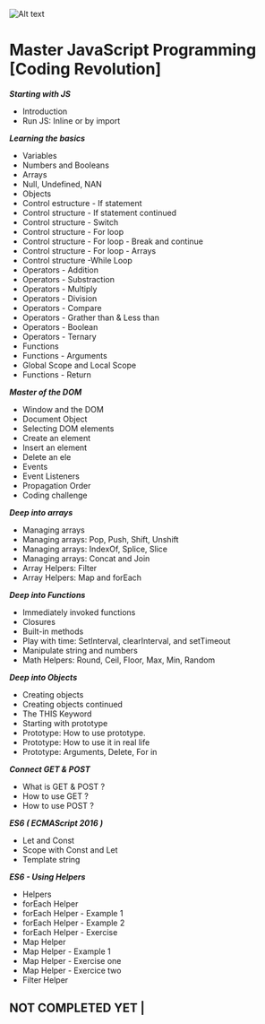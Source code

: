 ![ Alt text ](https://udemy-images.udemy.com/course/304x171/1260288_7a7d_3.jpg "Udemy Course")

# Master JavaScript Programming [Coding Revolution]

***Starting with JS***

* Introduction
* Run JS: Inline or by import

***Learning the basics***

* Variables
* Numbers and Booleans
* Arrays
* Null, Undefined, NAN
* Objects  
* Control estructure - If statement
* Control structure - If statement continued
* Control structure - Switch
* Control structure - For loop
* Control structure - For loop - Break and continue
* Control structure - For loop - Arrays
* Control structure -While Loop
* Operators - Addition
* Operators - Substraction
* Operators - Multiply
* Operators - Division
* Operators - Compare
* Operators - Grather than & Less than
* Operators - Boolean
* Operators - Ternary
* Functions
* Functions - Arguments
* Global Scope and Local Scope
* Functions - Return

***Master of the DOM***

* Window and the DOM
* Document Object
* Selecting DOM elements
* Create an element
* Insert an element
* Delete an ele
* Events
* Event Listeners
* Propagation Order
* Coding challenge

***Deep into arrays***

* Managing arrays
* Managing arrays: Pop, Push, Shift, Unshift
* Managing arrays: IndexOf, Splice, Slice
* Managing arrays: Concat and Join
* Array Helpers: Filter
* Array Helpers: Map and forEach

***Deep into Functions***

* Immediately invoked functions
* Closures
* Built-in methods
* Play with time: SetInterval, clearInterval, and setTimeout
* Manipulate string and numbers
* Math Helpers: Round, Ceil, Floor, Max, Min, Random

***Deep into Objects***

* Creating objects
* Creating objects continued
* The THIS Keyword
* Starting with prototype
* Prototype: How to use prototype.
* Prototype: How to use it in real life
* Prototype: Arguments, Delete, For in

***Connect GET & POST***

* What is GET & POST ?
* How to use GET ?
* How to use POST ?

***ES6 ( ECMAScript 2016 )***

* Let and Const
* Scope with Const and Let
* Template string

***ES6 - Using Helpers***

* Helpers
* forEach Helper
* forEach Helper - Example 1
* forEach Helper - Example 2
* forEach Helper - Exercise
* Map Helper
* Map Helper - Example 1
* Map Helper - Exercise one
* Map Helper - Exercice two
* Filter Helper



## NOT COMPLETED YET |
